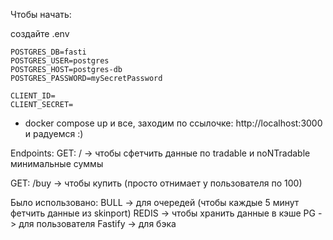 Чтобы начать:

создайте .env 
```
POSTGRES_DB=fasti
POSTGRES_USER=postgres
POSTGRES_HOST=postgres-db
POSTGRES_PASSWORD=mySecretPassword

CLIENT_ID=
CLIENT_SECRET=

```

- docker compose up
и все, заходим по ссылочке: http://localhost:3000 и радуемся :)

Endpoints:
GET: / -> чтобы сфетчить данные по tradable и noNTradable минимальные суммы

GET: /buy -> чтобы купить (просто отнимает у пользователя по 100) 

Было использовано:
BULL -> для очередей (чтобы каждые 5 минут фетчить данные из skinport)
REDIS -> чтобы хранить данные в кэше
PG -> для пользователя
Fastify -> для бэка